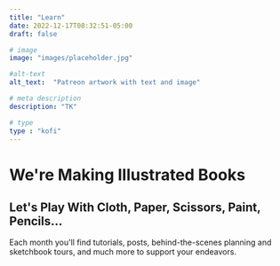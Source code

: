 ```yaml
---
title: "Learn"
date: 2022-12-17T08:32:51-05:00
draft: false

# image
image: "images/placeholder.jpg"

#alt-text
alt_text:  "Patreon artwork with text and image"

# meta description
description: "TK"

# type
type : "kofi"
---
```

# We're Making Illustrated Books
## Let's Play With Cloth, Paper, Scissors, Paint, Pencils...
Each month you'll find tutorials, posts, behind-the-scenes planning and sketchbook tours, and much more to support your endeavors.